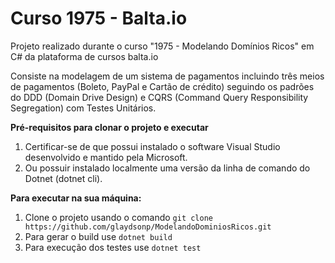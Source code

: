 # Curso 1975 - Balta.io

Projeto realizado durante o curso "1975 - Modelando Domínios Ricos" em C# da plataforma de cursos balta.io 

Consiste na modelagem de um sistema de pagamentos incluindo três meios de pagamentos (Boleto, PayPal e Cartão de crédito) seguindo os padrões do DDD (Domain Drive Design) e CQRS (Command Query Responsibility Segregation) com Testes Unitários. 

**Pré-requisitos para clonar o projeto e executar**
1. Certificar-se de que possui instalado o software Visual Studio desenvolvido e mantido pela Microsoft. 
2. Ou possuir instalado localmente uma versão da linha de comando do Dotnet (dotnet cli).

**Para executar na sua máquina:**
1. Clone o projeto usando o comando `git clone https://github.com/glaydsonp/ModelandoDominiosRicos.git`
2. Para gerar o build use `dotnet build`
3. Para execução dos testes use `dotnet test` 